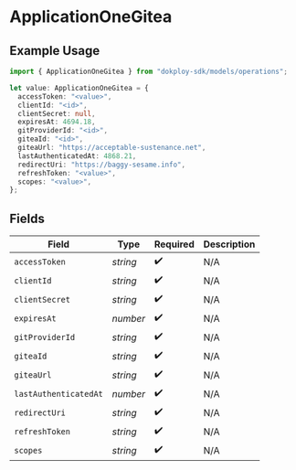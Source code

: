 # ApplicationOneGitea

## Example Usage

```typescript
import { ApplicationOneGitea } from "dokploy-sdk/models/operations";

let value: ApplicationOneGitea = {
  accessToken: "<value>",
  clientId: "<id>",
  clientSecret: null,
  expiresAt: 4694.18,
  gitProviderId: "<id>",
  giteaId: "<id>",
  giteaUrl: "https://acceptable-sustenance.net",
  lastAuthenticatedAt: 4868.21,
  redirectUri: "https://baggy-sesame.info",
  refreshToken: "<value>",
  scopes: "<value>",
};
```

## Fields

| Field                 | Type                  | Required              | Description           |
| --------------------- | --------------------- | --------------------- | --------------------- |
| `accessToken`         | *string*              | :heavy_check_mark:    | N/A                   |
| `clientId`            | *string*              | :heavy_check_mark:    | N/A                   |
| `clientSecret`        | *string*              | :heavy_check_mark:    | N/A                   |
| `expiresAt`           | *number*              | :heavy_check_mark:    | N/A                   |
| `gitProviderId`       | *string*              | :heavy_check_mark:    | N/A                   |
| `giteaId`             | *string*              | :heavy_check_mark:    | N/A                   |
| `giteaUrl`            | *string*              | :heavy_check_mark:    | N/A                   |
| `lastAuthenticatedAt` | *number*              | :heavy_check_mark:    | N/A                   |
| `redirectUri`         | *string*              | :heavy_check_mark:    | N/A                   |
| `refreshToken`        | *string*              | :heavy_check_mark:    | N/A                   |
| `scopes`              | *string*              | :heavy_check_mark:    | N/A                   |